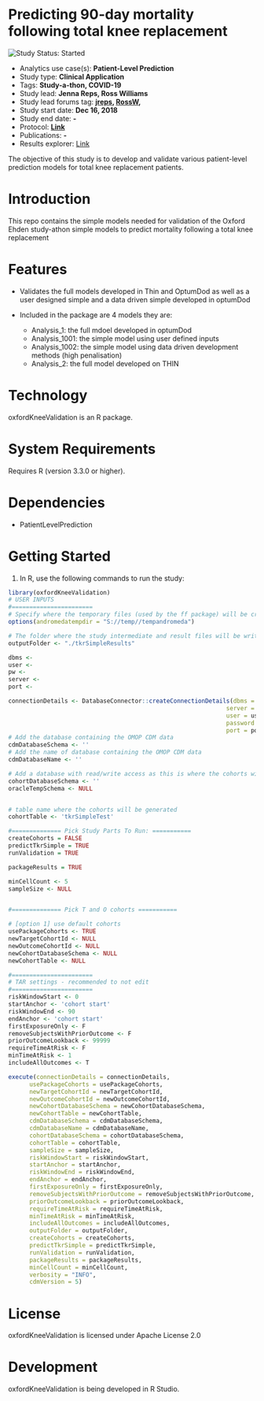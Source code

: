 Predicting 90-day mortality following total knee replacement
======================
<img src="https://img.shields.io/badge/Study%20Status-Started-blue.svg" alt="Study Status: Started">

- Analytics use case(s): **Patient-Level Prediction**
- Study type: **Clinical Application**
- Tags: **Study-a-thon, COVID-19**
- Study lead: **Jenna Reps, Ross Williams**
- Study lead forums tag: **[jreps](https://forums.ohdsi.org/u/jreps), [RossW](https://forums.ohdsi.org/u/RossW),**
- Study start date: **Dec 16, 2018**
- Study end date: **-**
- Protocol: **[Link](https://github.com/OHDSI/StudyProtocols/blob/master/UkaTkaSafetyEffectiveness/documents/OHDSI%20Oxford%20PLE%20Protocol%2030dec2018.docx)**
- Publications: **-**
- Results explorer: [Link](https://data.ohdsi.org/TKROutcomesExplorer/)

The objective of this study is to develop and validate various patient-level prediction models for total knee replacement patients. 


Introduction
============
This repo contains the simple models needed for validation of the Oxford Ehden study-athon simple models to predict mortality following a total knee replacement

Features
========
  - Validates the full models developed in Thin and OptumDod as well as a user designed simple and a data driven simple developed in optumDod
  
  - Included in the package are 4 models they are:
    - Analysis_1: the full mdoel developed in optumDod
    - Analysis_1001: the simple model using user defined inputs
    - Analysis_1002: the simple model using data driven development methods (high penalisation)
    - Analysis_2: the full model developed on THIN

Technology
==========
  oxfordKneeValidation is an R package.

System Requirements
===================
  Requires R (version 3.3.0 or higher).

Dependencies
============
  * PatientLevelPrediction

Getting Started
===============
  1. In R, use the following commands to run the study:

  ```r
library(oxfordKneeValidation)
# USER INPUTS
#=======================
# Specify where the temporary files (used by the ff package) will be created:
options(andromedatempdir = "S://temp//tempandromeda")

# The folder where the study intermediate and result files will be written:
outputFolder <- "./tkrSimpleResults"

dbms <-
user <-
pw <-
server <-
port <-

connectionDetails <- DatabaseConnector::createConnectionDetails(dbms = dbms,
                                                                server = server,
                                                                user = user,
                                                                password = pw,
                                                                port = port)
# Add the database containing the OMOP CDM data
cdmDatabaseSchema <- ''
# Add the name of database containing the OMOP CDM data
cdmDatabaseName <- ''

# Add a database with read/write access as this is where the cohorts will be generated
cohortDatabaseSchema <- ''
oracleTempSchema <- NULL


# table name where the cohorts will be generated
cohortTable <- 'tkrSimpleTest'

#============== Pick Study Parts To Run: ===========
createCohorts = FALSE
predictTkrSimple = TRUE
runValidation = TRUE

packageResults = TRUE

minCellCount <- 5
sampleSize <- NULL


#============== Pick T and O cohorts ===========

# [option 1] use default cohorts
usePackageCohorts <- TRUE
newTargetCohortId <- NULL
newOutcomeCohortId <- NULL
newCohortDatabaseSchema <- NULL
newCohortTable <- NULL

#=======================
# TAR settings - recommended to not edit
#=======================
riskWindowStart <- 0
startAnchor <- 'cohort start'
riskWindowEnd <- 90
endAnchor <- 'cohort start'
firstExposureOnly <- F
removeSubjectsWithPriorOutcome <- F
priorOutcomeLookback <- 99999
requireTimeAtRisk <- F
minTimeAtRisk <- 1
includeAllOutcomes <- T

execute(connectionDetails = connectionDetails,
        usePackageCohorts = usePackageCohorts,
        newTargetCohortId = newTargetCohortId,
        newOutcomeCohortId = newOutcomeCohortId,
        newCohortDatabaseSchema = newCohortDatabaseSchema,
        newCohortTable = newCohortTable,
        cdmDatabaseSchema = cdmDatabaseSchema,
        cdmDatabaseName = cdmDatabaseName,
        cohortDatabaseSchema = cohortDatabaseSchema,
        cohortTable = cohortTable,
        sampleSize = sampleSize,
        riskWindowStart = riskWindowStart,
        startAnchor = startAnchor,
        riskWindowEnd = riskWindowEnd,
        endAnchor = endAnchor,
        firstExposureOnly = firstExposureOnly,
        removeSubjectsWithPriorOutcome = removeSubjectsWithPriorOutcome,
        priorOutcomeLookback = priorOutcomeLookback,
        requireTimeAtRisk = requireTimeAtRisk,
        minTimeAtRisk = minTimeAtRisk,
        includeAllOutcomes = includeAllOutcomes,
        outputFolder = outputFolder,
        createCohorts = createCohorts,
        predictTkrSimple = predictTkrSimple,
        runValidation = runValidation,
        packageResults = packageResults,
        minCellCount = minCellCount,
        verbosity = "INFO",
        cdmVersion = 5)


```

License
=======
  oxfordKneeValidation is licensed under Apache License 2.0

Development
===========
  oxfordKneeValidation is being developed in R Studio.
